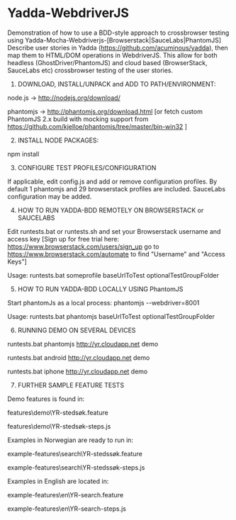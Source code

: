 ﻿Yadda-WebdriverJS
=================

Demonstration of how to use a BDD-style approach to crossbrowser testing using Yadda-Mocha-Webdriverjs-[Browserstack|SauceLabs|PhantomJS]
Describe user stories in Yadda (https://github.com/acuminous/yadda), then map them to HTML/DOM operations in WebdriverJS. 
This allow for both headless (GhostDriver/PhantomJS) and cloud based (BrowserStack, SauceLabs etc) crossbrowser testing of the user stories.

1. DOWNLOAD, INSTALL/UNPACK and ADD TO PATH/ENVIRONMENT:

 node.js ->  http://nodejs.org/download/
 
 phantomjs -> http://phantomjs.org/download.html [or fetch custom PhantomJS 2.x build with mocking support from https://github.com/kjelloe/phantomjs/tree/master/bin-win32 ]
  
2. INSTALL NODE PACKAGES:

 npm install

3. CONFIGURE TEST PROFILES/CONFIGURATION

  If applicable, edit config.js and add or remove configuration profiles. By default 1 phantomjs and 29 browserstack profiles are included. SauceLabs configuration may be added.

4. HOW TO RUN YADDA-BDD REMOTELY ON BROWSERSTACK or SAUCELABS 

 Edit runtests.bat or runtests.sh and set your Browserstack username and access key [Sign up for free trial here: https://www.browserstack.com/users/sign_up go to https://www.browserstack.com/automate to find "Username" and "Access Keys"]
 
 Usage: runtests.bat someprofile baseUrlToTest optionalTestGroupFolder
 
5. HOW TO RUN YADDA-BDD LOCALLY USING PhantomJS

 Start phantomJs as a local process: phantomjs --webdriver=8001 
 
 Usage: runtests.bat phantomjs baseUrlToTest optionalTestGroupFolder           
  
6. RUNNING DEMO ON SEVERAL DEVICES

 runtests.bat phantomjs http://yr.cloudapp.net demo
 
 runtests.bat android http://yr.cloudapp.net demo
 
 runtests.bat iphone http://yr.cloudapp.net demo
  
7. FURTHER SAMPLE FEATURE TESTS 

 Demo features is found in:

  features\demo\YR-stedsøk.feature 
 
  features\demo\YR-stedsøk-steps.js

 Examples in Norwegian are ready to run in:

  example-features\search\YR-stedssøk.feature 
 
  example-features\search\YR-stedssøk-steps.js
 
 Examples in English are located in:
 
  example-features\en\YR-search.feature
  
  example-features\en\YR-search-steps.js
